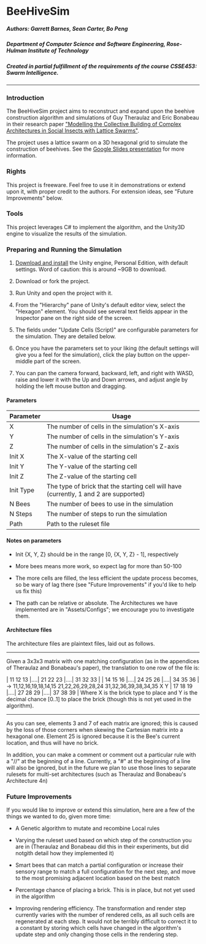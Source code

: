# BeeHiveSim
##### _Authors:_ Garrett Barnes, Sean Carter, Bo Peng
##### Department of Computer Science and Software Engineering, Rose-Hulman Institute of Technology

##### Created in partial fulfillment of the requirements of the course CSSE453: Swarm Intelligence.

---

### Introduction
The BeeHiveSim project aims to reconstruct and expand upon the beehive construction algorithm and simulations of Guy Theraulaz and Eric Bonabeau in their research paper ["Modelling the Collective Building of Complex Architectures in Social Insects with Lattice Swarms"](http://www.eecs.harvard.edu/~rad/courses/cs266/papers/theraulaz-thbio1995.pdf).

The project uses a lattice swarm on a 3D hexagonal grid to simulate the construction of beehives.
See the [Google Slides presentation](https://docs.google.com/presentation/d/1jKdFDAl5R30eb7bLcXj4hGZUI1Mtgbu5J3WiFv5-t5M/edit?usp=sharing) for more information.

### Rights
This project is freeware. Feel free to use it in demonstrations or extend upon it, with proper credit to the authors. For extension ideas, see "Future Improvements" below.

### Tools
This project leverages C# to implement the algorithm, and the Unity3D engine to visualize the results of the simulation.

### Preparing and Running the Simulation

1. [Download and install](https://unity3d.com/get-unity)  the Unity engine, Personal Edition, with default settings. Word of caution: this is around ~9GB to download.

2. Download or fork the project.

3. Run Unity and open the project with it.

4. From the "Hierarchy" pane of Unity's default editor view, select the "Hexagon" element. You should see several text fields appear in the Inspector pane on the right side of the screen.

5. The fields under "Update Cells (Script)" are configurable parameters for the simulation. They are detailed below.

6. Once you have the parameters set to your liking (the default settings will give you a feel for the simulation), click the play button on the upper-middle part of the screen.

7. You can pan the camera forward, backward, left, and right with WASD, raise and lower it with the Up and Down arrows, and adjust angle by holding the left mouse button and dragging.

#### Parameters

| Parameter | Usage |
|-----------|-------|
| X | The number of cells in the simulation's X-axis |
| Y | The number of cells in the simulation's Y-axis |
| Z | The number of cells in the simulation's Z-axis |
| Init X | The X-value of the starting cell |
| Init Y | The Y-value of the starting cell |
| Init Z | The Z-value of the starting cell |
| Init Type | The type of brick that the starting cell will have (currently, 1 and 2 are supported) |
| N Bees | The number of bees to use in the simulation |
| N Steps | The number of steps to run the simulation |
| Path | Path to the ruleset file |

#### Notes on parameters

- Init {X, Y, Z} should be in the range [0, {X, Y, Z} - 1], respectively

- More bees means more work, so expect lag for more than 50-100

- The more cells are filled, the less efficient the update process becomes, so be wary of lag there (see "Future Improvements" if you'd like to help us fix this)

- The path can be relative or absolute. The Architectures we have implemented are in "Assets/Configs"; we encourage you to investigate them.

#### Architecture files
The architecture files are plaintext files, laid out as follows.

---

Given a 3x3x3 matrix with one matching configuration (as in the appendices of Theraulaz and Bonabeau's paper), the translation to one row of the file is:

| 11 12 13 |....| 21 22 23 |....| 31 32 33 |
| 14 15 16 |....| 24 25 26 |....| 34 35 36 |  ->  11,12,16,19,18,14,15 21,22,26,29,28,24 31,32,36,39,38,34,35 X Y
| 17 18 19 |....| 27 28 29 |....| 37 38 39 |
Where X is the brick type to place and Y is the decimal chance [0..1] to place the brick (though this is not yet used in the algorithm).

---

As you can see, elements 3 and 7 of each matrix are ignored; this is caused by the loss of those corners when skewing the Cartesian matrix into a hexagonal one. Element 25 is ignored because it is the Bee's current location, and thus will have no brick.

In addition, you can make a comment or comment out a particular rule with a "//" at the beginning of a line.
Currently, a "#" at the beginning of a line will also be ignored, but in the future we plan to use those lines to separate rulesets for multi-set architectures (such as Theraulaz and Bonabeau's Architecture 4n)

### Future Improvements
If you would like to improve or extend this simulation, here are a few of the things we wanted to do, given more time:

- A Genetic algorithm to mutate and recombine Local rules

- Varying the ruleset used based on which step of the construction you are in (Theraulaz and Bonabeau did this in their experiments, but did notgith detail how they implemented it)

- Smart bees that can match a partial configuration or increase their sensory range to match a full configuration for the next step, and move to the most promising adjacent location based on the best match

- Percentage chance of placing a brick. This is in place, but not yet used in the algorithm

- Improving rendering efficiency. The transformation and render step currently varies with the number of rendered cells, as all such cells are regenerated at each step. It would not be terribly difficult to correct it to a constant by storing which cells have changed in the algorithm's update step and only changing those cells in the rendering step.
